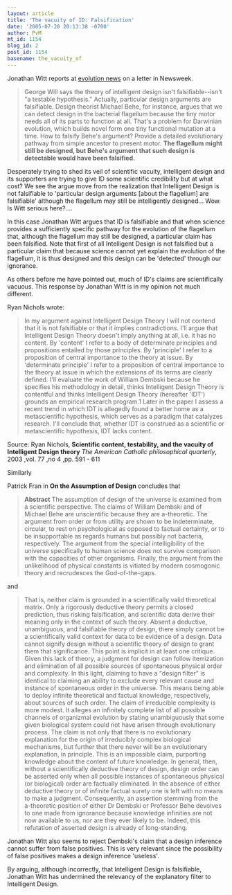 ```yaml
---
layout: article
title: 'The vacuity of ID: Falsification'
date: '2005-07-20 20:13:38 -0700'
author: PvM
mt_id: 1154
blog_id: 2
post_id: 1154
basename: the_vacuity_of
---
```

Jonathan Witt reports at [evolution news](http://www.evolutionnews.org/index.php?title=newsweek_letter_id_arguments_are_testabl&amp;more=1&amp;c=1&amp;tb=1&amp;pb=1) on a letter in Newsweek.

> George Will says the theory of intelligent design isn't falsifiable--isn't "a testable hypothesis." Actually, particular design arguments are falsifiable. Design theorist Michael Behe, for instance, argues that we can detect design in the bacterial flagellum because the tiny motor needs all of its parts to function at all. That's a problem for Darwinian evolution, which builds novel form one tiny functional mutation at a time. How to falsify Behe's argument? Provide a detailed evolutionary pathway from simple ancestor to present motor. **The flagellum might still be designed, but Behe's argument that such design is detectable would have been falsified.**

Desperately trying to shed its veil of scientific vacuity, intelligent design and its supporters are trying to give ID some scientific credibility but at what cost? We see the argue move from the realization that Intelligent Design is not falsifiable to 'particular design arguments \[about the flagellum\] are falsifiable' although the flagellum may still be intelligently designed... Wow. Is Witt serious here?....

In this case Jonathan Witt argues that ID is falsifiable and that when science provides a sufficiently specific pathway for the evolution of the flagellum that, although the flagellum may still be designed, a particular claim has been falsified. Note that first of all Intelligent Design is not falsified but a particular claim that because science cannot yet explain the evolution of the flagellum, it is thus designed and this design can be 'detected' through our ignorance. 

As others before me have pointed out, much of ID's claims are scientifically vacuous. This response by Jonathan Witt is in my opinion not much different.

Ryan Nichols wrote:

> In my argument against Intelligent Design Theory I will not contend that it is not falsifiable or that it implies contradictions. I'll argue that Intelligent Design Theory doesn't imply anything at all, i.e. it has no content. By 'content' I refer to a body of determinate principles and propositions entailed by those principles. By 'principle' I refer to a proposition of central importance to the theory at issue. By 'determinate principle' I refer to a proposition of central importance to the theory at issue in which the extensions of its terms are clearly defined.
> I'll evaluate the work of William Dembski because he specifies his methodology in detail, thinks Intelligent Design Theory is contentful and thinks Intelligent Design Theory (hereafter 'IDT') grounds an empirical research program.1 Later in the paper I assess a recent trend in which IDT is allegedly found a better home as a metascientific hypothesis, which serves as a paradigm that catalyzes research. I'll conclude that, whether IDT is construed as a scientific or metascientific hypothesis, IDT lacks content.

Source: Ryan Nichols, **Scientific content, testability, and the vacuity of Intelligent Design theory** _The American Catholic philosophical quarterly_, 2003 ,vol. 77 ,no 4 ,pp. 591 - 611

Similarly

Patrick Fran in **On the Assumption of Design** concludes that

> **Abstract**
> The assumption of design of the universe is examined from a scientific perspective. The claims of William Dembski and of Michael Behe are unscientific because they are a-theoretic. The argument from order or from utility are shown to be indeterminate, circular, to rest on psychological as opposed to factual certainty, or to be insupportable as regards humans but possibly not bacteria, respectively. The argument from the special intelligibility of the universe specifically to human science does not survive comparison with the capacities of other organisms. Finally, the argument from the unlikelihood of physical constants is vitiated by modern cosmogonic theory and recrudesces the God-of-the-gaps.

and

> That is, neither claim is grounded in a scientifically valid theoretical matrix. Only a rigorously deductive theory permits a closed prediction, thus risking falsification, and scientific data derive their meaning only in the context of such theory. Absent a deductive, unambiguous, and falsifiable theory of design, there simply cannot be a scientifically valid context for data to be evidence of a design. Data cannot signify design without a scientific theory of design to grant them that significance. This point is implicit in at least one critique. 
> Given this lack of theory, a judgment for design can follow itemization and elimination of all possible sources of spontaneous physical order and complexity. In this light, claiming to have a "design filter" is identical to claiming an ability to exclude every relevant cause and instance of spontaneous order in the universe. This means being able to deploy infinite theoretical and factual knowledge, respectively, about sources of such order. The claim of irreducible complexity is more modest. It alleges an infinitely complete list of all possible channels of organizmal evolution by stating unambiguously that some given biological system could not have arisen through evolutionary process. The claim is not only that there is no evolutionary explanation for the origin of irreducibly complex biological mechanisms, but further that there never will be an evolutionary explanation, in principle. This is an impossible claim, purporting knowledge about the content of future knowledge. In general, then, without a scientifically deductive theory of design, design order can be asserted only when all possible instances of spontaneous physical (or biological) order are factually eliminated. In the absence of either deductive theory or of infinite factual surety one is left with no means to make a judgment. Consequently, an assertion stemming from the a-theoretic position of either Dr Dembski or Professor Behe devolves to one made from ignorance because knowledge infinities are not now available to us, nor are they ever likely to be. Indeed, this refutation of asserted design is already of long-standing.

Jonathan Witt also seems to reject Dembski's claim that a design inference cannot suffer from false positives. This is very relevant since the possibility of false positives makes a design inference 'useless'.

By arguing, although incorrectly, that Intelligent Design is falsifiable, Jonathan Witt has undermined the relevancy of the explanatory filter to Intelligent Design.
